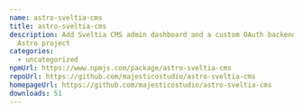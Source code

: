 ```yaml
---
name: astro-sveltia-cms
title: astro-sveltia-cms
description: Add Sveltia CMS admin dashboard and a custom OAuth backend to your
  Astro project
categories:
  - uncategorized
npmUrl: https://www.npmjs.com/package/astro-sveltia-cms
repoUrl: https://github.com/majesticostudio/astro-sveltia-cms
homepageUrl: https://github.com/majesticostudio/astro-sveltia-cms
downloads: 51
---
```

